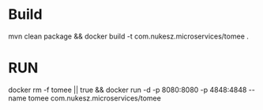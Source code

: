 # Build

mvn clean package && docker build -t com.nukesz.microservices/tomee .

# RUN

docker rm -f tomee || true && docker run -d -p 8080:8080 -p 4848:4848 --name tomee com.nukesz.microservices/tomee
